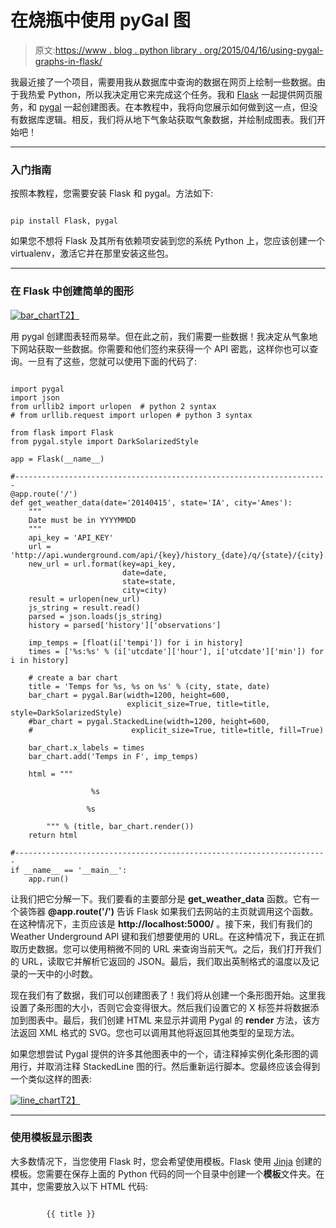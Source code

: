 # 在烧瓶中使用 pyGal 图

> 原文:[https://www . blog . python library . org/2015/04/16/using-pygal-graphs-in-flask/](https://www.blog.pythonlibrary.org/2015/04/16/using-pygal-graphs-in-flask/)

我最近接了一个项目，需要用我从数据库中查询的数据在网页上绘制一些数据。由于我热爱 Python，所以我决定用它来完成这个任务。我和 [Flask](http://flask.pocoo.org/) 一起提供网页服务，和 [pygal](http://pygal.org/) 一起创建图表。在本教程中，我将向您展示如何做到这一点，但没有数据库逻辑。相反，我们将从地下气象站获取气象数据，并绘制成图表。我们开始吧！

* * *

### 入门指南

按照本教程，您需要安装 Flask 和 pygal。方法如下:

```

pip install Flask, pygal

```

如果您不想将 Flask 及其所有依赖项安装到您的系统 Python 上，您应该创建一个 virtualenv，激活它并在那里安装这些包。

* * *

### 在 Flask 中创建简单的图形

[![bar_chart](../Images/0e85a4e32b5aa117803646be09ad7571.png)T2】](https://www.blog.pythonlibrary.org/wp-content/uploads/2015/04/bar_chart.png)

用 pygal 创建图表轻而易举。但在此之前，我们需要一些数据！我决定从气象地下网站获取一些数据。你需要和他们签约来获得一个 API 密匙，这样你也可以查询。一旦有了这些，您就可以使用下面的代码了:

```

import pygal
import json
from urllib2 import urlopen  # python 2 syntax
# from urllib.request import urlopen # python 3 syntax

from flask import Flask
from pygal.style import DarkSolarizedStyle

app = Flask(__name__)

#----------------------------------------------------------------------
@app.route('/')
def get_weather_data(date='20140415', state='IA', city='Ames'):
    """
    Date must be in YYYYMMDD
    """
    api_key = 'API_KEY'
    url = 'http://api.wunderground.com/api/{key}/history_{date}/q/{state}/{city}.json'
    new_url = url.format(key=api_key,
                         date=date,
                         state=state,
                         city=city)
    result = urlopen(new_url)
    js_string = result.read()
    parsed = json.loads(js_string)
    history = parsed['history']['observations']

    imp_temps = [float(i['tempi']) for i in history]
    times = ['%s:%s' % (i['utcdate']['hour'], i['utcdate']['min']) for i in history]

    # create a bar chart
    title = 'Temps for %s, %s on %s' % (city, state, date)
    bar_chart = pygal.Bar(width=1200, height=600,
                          explicit_size=True, title=title, style=DarkSolarizedStyle)
    #bar_chart = pygal.StackedLine(width=1200, height=600,
    #                      explicit_size=True, title=title, fill=True)

    bar_chart.x_labels = times
    bar_chart.add('Temps in F', imp_temps)

    html = """

                  %s

                 %s

        """ % (title, bar_chart.render())
    return html

#----------------------------------------------------------------------
if __name__ == '__main__':    
    app.run()

```

让我们把它分解一下。我们要看的主要部分是 **get_weather_data** 函数。它有一个装饰器 **@app.route('/')** 告诉 Flask 如果我们去网站的主页就调用这个函数。在这种情况下，主页应该是 **http://localhost:5000/** 。接下来，我们有我们的 Weather Underground API 键和我们想要使用的 URL。在这种情况下，我正在抓取历史数据。您可以使用稍微不同的 URL 来查询当前天气。之后，我们打开我们的 URL，读取它并解析它返回的 JSON。最后，我们取出英制格式的温度以及记录的一天中的小时数。

现在我们有了数据，我们可以创建图表了！我们将从创建一个条形图开始。这里我设置了条形图的大小，否则它会变得很大。然后我们设置它的 X 标签并将数据添加到图表中。最后，我们创建 HTML 来显示并调用 Pygal 的 **render** 方法，该方法返回 XML 格式的 SVG。您也可以调用其他将返回其他类型的呈现方法。

如果您想尝试 Pygal 提供的许多其他图表中的一个，请注释掉实例化条形图的调用行，并取消注释 StackedLine 图的行。然后重新运行脚本。您最终应该会得到一个类似这样的图表:

[![line_chart](../Images/7a712d4e9641957e4fc3dcd81f1511d1.png)T2】](https://www.blog.pythonlibrary.org/wp-content/uploads/2015/04/line_chart.png)

* * *

### 使用模板显示图表

大多数情况下，当您使用 Flask 时，您会希望使用模板。Flask 使用 [Jinja](http://jinja.pocoo.org/docs/dev/) 创建的模板。您需要在保存上面的 Python 代码的同一个目录中创建一个**模板**文件夹。在其中，您需要放入以下 HTML 代码:

```

        {{ title }}

```